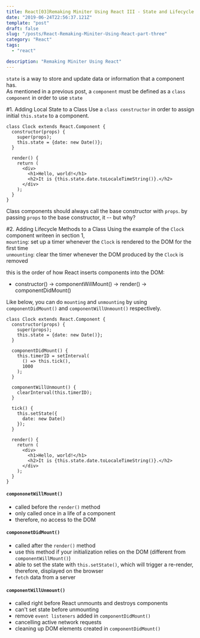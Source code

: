 ```yaml
---
title: React[03]Remaking Miniter Using React III - State and Lifecycle
date: "2019-06-24T22:56:37.121Z"
template: "post"
draft: false
slug: "/posts/React-Remaking-Miniter-Using-React-part-three"
category: "React"
tags:
  - "react"

description: "Remaking Miniter Using React"
---
```


`state` is a way to store and update data or information that a component has. <br>
As mentioned in a previous post, a `component` must be defined as a `class component` in order to use `state`

#1. Adding Local State to a Class
Use a `class constructor` in order to assign initial `this.state` to a component.

```
class Clock extends React.Component {
  constructor(props) {
    super(props);
    this.state = {date: new Date()};
  }

  render() {
    return (
      <div>
        <h1>Hello, world!</h1>
        <h2>It is {this.state.date.toLocaleTimeString()}.</h2>
      </div>
    );
  }
}
```

Class components should always call the base constructor with `props`. by passing `props` to the base constructor, it -- but why?

#2. Adding Lifecycle Methods to a Class
Using the example of the `Clock` component writeen in section 1, <br>
`mounting`: set up a timer whenever the `Clock` is rendered to the DOM for the first time <br>
`unmounting`: clear the timer whenever the DOM produced by the `Clock` is removed

this is the order of how React inserts components into the DOM: <br>

- constructor() -> componentWillMount() -> render() -> componentDidMount()

Like below, you can do `mounting` and `unmounting` by using `componentDidMount()` and `componentWillUnmount()` respectively.

```
class Clock extends React.Component {
  constructor(props) {
    super(props);
    this.state = {date: new Date()};
  }

  componentDidMount() {
    this.timerID = setInterval(
      () => this.tick(),
      1000
    );
  }

  componentWillUnmount() {
    clearInterval(this.timerID);
  }

  tick() {
    this.setState({
      date: new Date()
    });
  }

  render() {
    return (
      <div>
        <h1>Hello, world!</h1>
        <h2>It is {this.state.date.toLocaleTimeString()}.</h2>
      </div>
    );
  }
}
```

#### `compononetWillMount()`

- called before the `render()` method
- only called once in a life of a component
- therefore, no access to the DOM

#### `compononetDidMount()`

- called after the `render()` method
- use this method if your initialization relies on the DOM (different from `componentWillMount()`)
- able to set the state with `this.setState()`, which will trigger a re-render, therefore, displayed on the browser
- `fetch` data from a server

#### `componentWillUnmount()`

- called right before React unmounts and destroys components
- can't set state before unmounting
- remove `event listeners` added in `componentDidMount()`
- cancelling active network requests
- cleaning up DOM elements created in `componentDidMount()`

